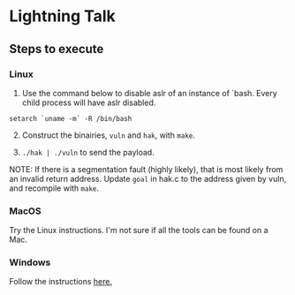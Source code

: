 # Lightning Talk

## Steps to execute

### Linux

1. Use the command below to disable aslr of an instance of `bash.
    Every child process will have aslr disabled.

```
setarch `uname -m` -R /bin/bash
```

2. Construct the binairies, `vuln` and `hak`, with `make`.

3. `./hak | ./vuln` to send the payload.

NOTE: If there is a segmentation fault (highly likely), that is most likely
from an invalid return address. Update `goal` in hak.c to the address given
by vuln, and recompile with `make`.

### MacOS

Try the Linux instructions. I'm not sure if all the tools can be found on
a Mac.

### Windows

Follow the instructions
[here.](https://tutorials.ubuntu.com/tutorial/tutorial-install-ubuntu-desktop)
